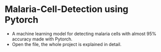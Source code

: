 # Malaria-Cell-Detection using Pytorch
* A machine learning model for detecting malaria cells with almost 95% accuracy made with Pytorch.
* Open the file, the whole project is explained in detail.
